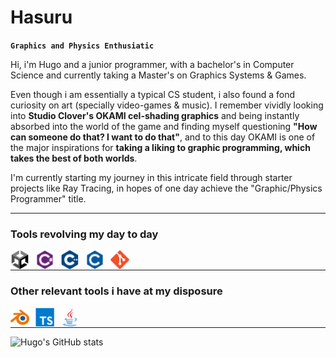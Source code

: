 # Hasuru

**`Graphics and Physics Enthusiatic`**

Hi, i'm Hugo and a junior programmer, with a bachelor's in Computer Science and currently taking a Master's on Graphics Systems & Games.

Even though i am essentially a typical CS student, i also found a fond curiosity on art (specially video-games & music). I remember vividly looking into **Studio Clover's OKAMI cel-shading graphics** and being instantly absorbed into the world of the game and finding myself questioning **"How can someone do that? I want to do that"**, and to this day OKAMI is one of the major inspirations for **taking a liking to graphic programming, which takes the best of both worlds**.

I'm currently starting my journey in this intricate field through starter projects like Ray Tracing, in hopes of one day achieve the "Graphic/Physics Programmer" title.

---
### Tools revolving my day to day
<img align="left" alt="Unity" width="30px" style="padding-right:10px;" src="https://github.com/devicons/devicon/blob/v2.15.1/icons/unity/unity-original.svg" />
<img align="left" alt="C#" width="30px" style="padding-right:10px;" src="https://github.com/devicons/devicon/blob/v2.15.1/icons/csharp/csharp-plain.svg" />
<img align="left" alt="C++" width="30px" style="padding-right:10px;" src="https://github.com/devicons/devicon/blob/v2.15.1/icons/cplusplus/cplusplus-plain.svg" />
<img align="left" alt="C" width="30px" style="padding-right:10px;" src="https://github.com/devicons/devicon/blob/v2.15.1/icons/c/c-plain.svg" />
<img align="left" alt="git" width="30px" style="padding-right:10px;" src="https://github.com/devicons/devicon/blob/v2.15.1/icons/git/git-plain.svg" />
<br />

---
### Other relevant tools i have at my disposure
<img align="left" alt="Blender" width="30px" style="padding-right:10px;" src="https://github.com/devicons/devicon/blob/v2.15.1/icons/blender/blender-original.svg" />
<img align="left" alt="Typescript" width="30px" style="padding-right:10px;" src="https://github.com/devicons/devicon/blob/v2.15.1/icons/typescript/typescript-plain.svg" />
<img align="left" alt="Java" width="30px" style="padding-right:10px;" src="https://github.com/devicons/devicon/blob/v2.15.1/icons/java/java-original.svg" />
<br />

---

   ![Hugo's GitHub stats](https://github-readme-stats.vercel.app/api?username=Hasuru&show_icons=true&theme=material-palenight)
